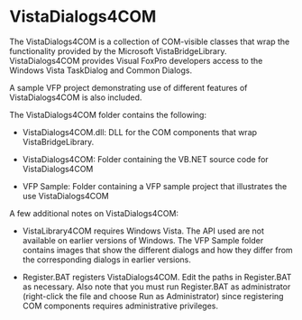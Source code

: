 # VistaDialogs4COM

The VistaDialogs4COM is a collection of COM-visible classes that wrap the functionality provided by the Microsoft VistaBridgeLibrary. VistaDialogs4COM provides Visual FoxPro developers access to the Windows Vista TaskDialog and Common Dialogs.

A sample VFP project demonstrating use of different features of VistaDialogs4COM is also included.

The VistaDialogs4COM folder contains the following:

* VistaDialogs4COM.dll: DLL for the COM components that wrap VistaBridgeLibrary.

* VistaDialogs4COM: Folder containing the VB.NET source code for VistaDialogs4COM

* VFP Sample: Folder containing a VFP sample project that illustrates the use VistaDialogs4COM

A few additional notes on VistaDialogs4COM:

* VistaLibrary4COM requires Windows Vista. The API used are not available on earlier versions of Windows. The VFP Sample folder contains images that show the different dialogs and how they differ from the corresponding dialogs in earlier versions.

* Register.BAT registers VistaDialogs4COM. Edit the paths in Register.BAT as necessary. Also note that you must run Register.BAT as administrator (right-click the file and choose Run as Administrator) since registering COM components requires administrative privileges.
